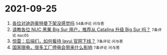 # 2021-09-25

1. [各位对迪迦奥特曼下架没感觉吗](https://www.v2ex.com/t/804074) `54条评论` `问与答`
1. [请教各位 NUC 黑果 Big Sur 用户，推荐从 Catalina 升级 Big Sur 吗？](https://www.v2ex.com/t/804083) `7条评论` `macOS`
1. [惊雷：后端们，如何看待 layui 官网下线？](https://www.v2ex.com/t/804075) `7条评论` `问与答`
1. [国家限电，很多工厂停电会带来什么影响](https://www.v2ex.com/t/804073) `7条评论` `问与答`
